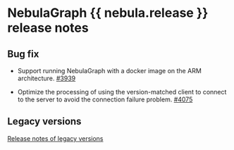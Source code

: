 # NebulaGraph {{ nebula.release }} release notes

## Bug fix

- Support running NebulaGraph with a docker image on the ARM architecture. [#3939](https://github.com/vesoft-inc/nebula/pull/3939/)

- Optimize the processing of using the version-matched client to connect to the server to avoid the connection failure problem. [#4075](https://github.com/vesoft-inc/nebula/pull/4075)

## Legacy versions

[Release notes of legacy versions](https://nebula-graph.io/posts/)
